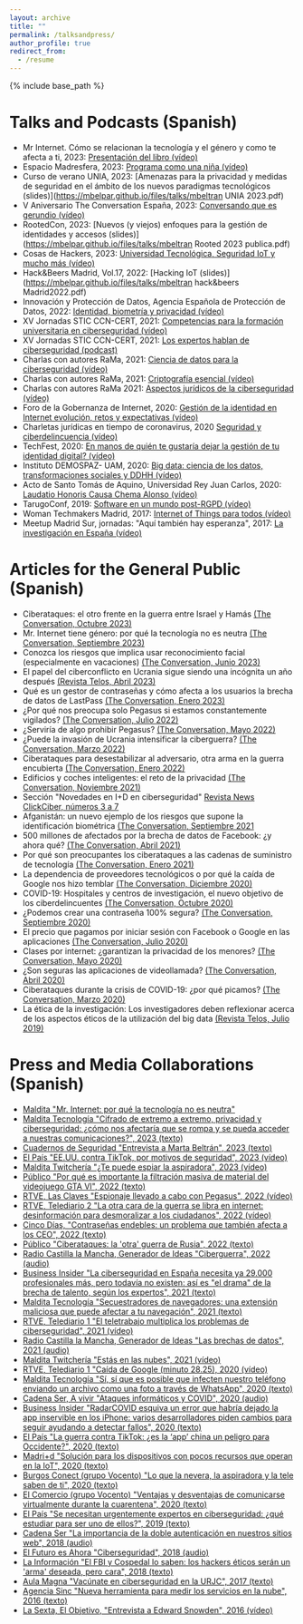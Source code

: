 ```yaml
---
layout: archive
title: ""
permalink: /talksandpress/
author_profile: true
redirect_from:
  - /resume
---
```


{% include base_path %}

Talks and Podcasts (Spanish)
======
- Mr Internet. Cómo se relacionan la tecnología y el género y como te afecta a ti, 2023:  [Presentación del libro (vídeo)](https://www.youtube.com/watch?v=gOZfw7hb7Ek)
- Espacio Madresfera, 2023: [Programa como una niña (vídeo)](https://www.youtube.com/watch?v=2BiHGR4k92c) 
- Curso de verano UNIA, 2023: [Amenazas para la privacidad y medidas de seguridad en el ámbito de los nuevos paradigmas tecnológicos (slides)](https://mbelpar.github.io/files/talks/mbeltran UNIA 2023.pdf)
- V Aniversario The Conversation España, 2023:  [Conversando que es gerundio (vídeo)](https://www.youtube.com/watch?v=yicJi6xqrCA)
- RootedCon, 2023: [Nuevos (y viejos) enfoques para la gestión de identidades y accesos (slides)](https://mbelpar.github.io/files/talks/mbeltran Rooted 2023 publica.pdf)
- Cosas de Hackers, 2023: [Universidad Tecnológica, Seguridad IoT y mucho más (vídeo)](https://www.youtube.com/watch?v=-VKP93MvxfA&t=1218s)
- Hack&Beers Madrid, Vol.17, 2022: [Hacking IoT (slides)](https://mbelpar.github.io/files/talks/mbeltran hack&beers Madrid2022.pdf)
- Innovación y Protección de Datos, Agencia Española de Protección de Datos, 2022: [Identidad, biometría y privacidad (vídeo)](https://www.youtube.com/watch?v=SQPZTem5um4&t=1010s)
- XV Jornadas STIC CCN-CERT, 2021: [Competencias para la formación universitaria en ciberseguridad (vídeo)](https://www.youtube.com/watch?v=mUwwpk_OsMY&list=PLIZWmGs0YDodIdpuubVCF_ivsNrd-VmmT&index=21)
- XV Jornadas STIC CCN-CERT, 2021: [Los expertos hablan de ciberseguridad (podcast)](https://www.youtube.com/watch?v=kjm_nn-fRD0&t=13s)
- Charlas con autores RaMa, 2021: [Ciencia de datos para la ciberseguridad (vídeo)](https://www.youtube.com/watch?v=FV0qG-asz-U&list=PL22MZPfNsT7GHJxPczjsfrs1UkWMymBtI&index=2)
- Charlas con autores RaMa, 2021: [Criptografía esencial (vídeo)](https://www.youtube.com/watch?v=3gW3-PXoWXo&list=PL22MZPfNsT7GHJxPczjsfrs1UkWMymBtI&index=3)
- Charlas con autores RaMa 2021: [Aspectos jurídicos de la ciberseguridad (vídeo)](https://www.youtube.com/watch?v=e9tDS7TNPFg&list=PL22MZPfNsT7GHJxPczjsfrs1UkWMymBtI&index=1)
- Foro de la Gobernanza de Internet, 2020: [Gestión de la identidad en Internet evolución, retos y expectativas (vídeo)](https://www.youtube.com/watch?v=Dhiiqm578CE&list=PLPF_vM881AyuKPzPnfOQ2VhcyVhGhZWhB)
- Charletas jurídicas en tiempo de coronavirus, 2020 [Seguridad y ciberdelincuencia (vídeo)](https://www.youtube.com/watch?v=JedNZ7Ji3Ms&t=12s)
- TechFest, 2020: [En manos de quién te gustaría dejar la gestión de tu identidad digital? (vídeo)](https://www.youtube.com/watch?v=wkmT-mHgV2Q)
- Instituto DEMOSPAZ- UAM, 2020: [Big data: ciencia de los datos, transformaciones sociales y DDHH (vídeo)](https://www.youtube.com/watch?v=uAT4eEny1io&t=961s)
- Acto de Santo Tomás de Aquino, Universidad Rey Juan Carlos, 2020: [Laudatio Honoris Causa Chema Alonso (vídeo)](https://tv.urjc.es/video/5e303819d68b1477738b4fb5)
- TarugoConf, 2019: [Software en un mundo post-RGPD (vídeo)](https://vimeo.com/401845152)
- Woman Techmakers Madrid, 2017: [Internet of Things para todos (vídeo)](https://www.youtube.com/watch?v=Fo1N9gD2qy0&t=2073s) 
- Meetup Madrid Sur, jornadas: "Aquí también hay esperanza", 2017: [La investigación en España (vídeo)](https://www.youtube.com/results?search_query=marta+beltran)


Articles for the General Public (Spanish)
======
- Ciberataques: el otro frente en la guerra entre Israel y Hamás [(The Conversation, Octubre 2023)](https://theconversation.com/ciberataques-el-otro-frente-en-la-guerra-entre-israel-y-hamas-215483)
- Mr. Internet tiene género: por qué la tecnología no es neutra [(The Conversation, Septiembre 2023)](https://theconversation.com/mr-internet-tiene-genero-por-que-la-tecnologia-no-es-neutra-214012)
- Conozca los riesgos que implica usar reconocimiento facial (especialmente en vacaciones) [(The Conversation, Junio 2023)](https://theconversation.com/conozca-los-riesgos-que-implica-usar-reconocimiento-facial-especialmente-en-vacaciones-207764)
- El papel del ciberconflicto en Ucrania sigue siendo una incógnita un año después [(Revista Telos, Abril 2023)](https://telos.fundaciontelefonica.com/el-papel-del-ciberconflicto-en-ucrania-sigue-siendo-una-incognita-un-ano-despues/)
- Qué es un gestor de contraseñas y cómo afecta a los usuarios la brecha de datos de LastPass [(The Conversation, Enero 2023)](https://theconversation.com/que-es-un-gestor-de-contrasenas-y-como-afecta-a-los-usuarios-la-brecha-de-datos-de-lastpass-197582)
- ¿Por qué nos preocupa solo Pegasus si estamos constantemente vigilados? [(The Conversation, Julio 2022)](https://theconversation.com/por-que-nos-preocupa-solo-pegasus-si-estamos-constantemente-vigilados-184872)
- ¿Serviría de algo prohibir Pegasus? [(The Conversation, Mayo 2022)](https://theconversation.com/serviria-de-algo-prohibir-pegasus-182381)
- ¿Puede la invasión de Ucrania intensificar la ciberguerra? [(The Conversation, Marzo 2022)](https://theconversation.com/puede-la-invasion-de-ucrania-intensificar-la-ciberguerra-178366)
- Ciberataques para desestabilizar al adversario, otra arma en la guerra encubierta [(The Conversation, Enero 2022)](https://theconversation.com/ciberataques-para-desestabilizar-al-adversario-otra-arma-en-la-guerra-encubierta-176858)
- Edificios y coches inteligentes: el reto de la privacidad [(The Conversation, Noviembre 2021)](https://theconversation.com/edificios-y-coches-inteligentes-el-reto-de-la-privacidad-172529)
- Sección "Novedades en I+D en ciberseguridad" [Revista News ClickCiber, números 3 a 7](https://clickciber.com/descargas/revista)
- Afganistán: un nuevo ejemplo de los riesgos que supone la identificación biométrica [(The Conversation, Septiembre 2021](https://theconversation.com/afganistan-un-nuevo-ejemplo-de-los-riesgos-que-supone-la-identificacion-biometrica-167562)
- 500 millones de afectados por la brecha de datos de Facebook: ¿y ahora qué? [(The Conversation, Abril 2021)](https://theconversation.com/500-millones-de-afectados-por-la-brecha-de-datos-de-facebook-y-ahora-que-158496)
- Por qué son preocupantes los ciberataques a las cadenas de suministro de tecnología [(The Conversation, Enero 2021)](https://theconversation.com/por-que-son-preocupantes-los-ciberataques-a-las-cadenas-de-suministro-de-tecnologia-153692)
- La dependencia de proveedores tecnológicos o por qué la caída de Google nos hizo temblar [(The Conversation, Diciembre 2020)](https://theconversation.com/la-dependencia-de-proveedores-tecnologicos-o-por-que-la-caida-de-google-nos-hizo-temblar-152142)
- COVID-19: Hospitales y centros de investigación, el nuevo objetivo de los ciberdelincuentes [(The Conversation, Octubre 2020)](https://theconversation.com/covid-19-hospitales-y-centros-de-investigacion-el-nuevo-objetivo-de-los-ciberdelincuentes-147772)
- ¿Podemos crear una contraseña 100% segura? [(The Conversation, Septiembre 2020)](https://theconversation.com/podemos-crear-una-contrasena-100-segura-146944)
- El precio que pagamos por iniciar sesión con Facebook o Google en las aplicaciones [(The Conversation, Julio 2020)](https://theconversation.com/el-precio-que-pagamos-por-iniciar-sesion-con-facebook-o-google-en-las-aplicaciones-141851)
- Clases por internet: ¿garantizan la privacidad de los menores? [(The Conversation, Mayo 2020)](https://theconversation.com/clases-por-internet-garantizan-la-privacidad-de-los-menores-138040)
- ¿Son seguras las aplicaciones de videollamada? [(The Conversation, Abril 2020)](https://theconversation.com/son-seguras-las-aplicaciones-de-videollamada-135864)
- Ciberataques durante la crisis de COVID-19: ¿por qué picamos? [(The Conversation, Marzo 2020)](https://theconversation.com/ciberataques-durante-la-crisis-de-covid-19-por-que-picamos-134814)
- La ética de la investigación: Los investigadores deben reflexionar acerca de los aspectos éticos de la utilización 
del big data [(Revista Telos, Julio 2019)](https://telos.fundaciontelefonica.com/telos-111-regulacion-marta-beltran-la-etica-de-la-investigacion-tratamiento-masivo-datos/)

Press and Media Collaborations (Spanish)
======
- [Maldita "Mr. Internet: por qué la tecnología no es neutra"](https://www.youtube.com/watch?v=lSJldBdsBqY)
- [Maldita Tecnología "Cifrado de extremo a extremo, privacidad y ciberseguridad: ¿cómo nos afectaría que se rompa y se pueda acceder a nuestras comunicaciones?", 2023 (texto)](https://maldita.es/malditatecnologia/20230601/cifrado-extremo-extremo-consecuencias-privacidad-ciberseguridad/)
- [Cuadernos de Seguridad "Entrevista a Marta Beltrán", 2023 (texto)](https://cuadernosdeseguridad.com/2023/05/entrevista-marta-beltran-pardo/)
- [El País "EE.UU. contra TikTok, por motivos de seguridad", 2023 (vídeo)](https://www.youtube.com/watch?v=KiIN1nSPp8U)
- [Maldita Twitchería "¿Te puede espiar la aspiradora", 2023 (vídeo)](https://www.youtube.com/watch?v=XBtIOs1PyPg)
- [Público "Por qué es importante la filtración masiva de material del videojuego GTA VI", 2022 (texto)](https://www.publico.es/culturas/importante-filtracion-masiva-material-videojuego-gta-vi.html)
- [RTVE, Las Claves "Espionaje llevado a cabo con Pegasus", 2022 (vídeo)](https://www.rtve.es/play/videos/las-claves-del-siglo-xxi/programa-15/6530349/)
- [RTVE, Telediario 2 "La otra cara de la guerra se libra en internet: desinformación para desmoralizar a los ciudadanos", 2022 (vídeo)](https://www.rtve.es/play/videos/telediario-2/la-otra-cara-de-la-guerra-se-libra-en-internet-desinformacion-para-desmoralizar-a-los-ciudadanos/6393207/)
- [Cinco Días, "Contraseñas endebles: un problema que también afecta a los CEO", 2022 (texto)](https://cincodias.elpais.com/cincodias/2022/05/24/companias/1653402815_384606.html)
- [Público "Ciberataques: la 'otra' guerra de Rusia", 2022 (texto)](https://www.publico.es/internacional/ciberataques-guerra-rusia.html)
- [Radio Castilla la Mancha, Generador de Ideas "Ciberguerra", 2022 (audio)](https://www.youtube.com/watch?v=9DwMVPCRhy4)
- [Business Insider "La ciberseguridad en España necesita ya 29.000 profesionales más, pero todavía no existen: así es "el drama" de la brecha de talento, según los expertos", 2021 (texto)](https://www.businessinsider.es/espana-necesita-30000-trabajadores-ciberseguridad-835315)
- [Maldita Tecnología "Secuestradores de navegadores: una extensión maliciosa que puede afectar a tu navegación", 2021 (texto)](https://maldita.es/malditatecnologia/20211112/secuestradores-navegadores/)
- [RTVE, Telediario 1 "El teletrabajo multiplica los problemas de ciberseguridad", 2021 (vídeo)](https://www.rtve.es/play/videos/telediario/teletrabajo-multiplica-problemas-seguridad/5775163/)
- [Radio Castilla la Mancha, Generador de Ideas "Las brechas de datos", 2021 (audio)](https://www.youtube.com/watch?v=CivaMmvmnIg)
- [Maldita Twitchería "Estás en las nubes", 2021 (vídeo)](https://www.youtube.com/watch?v=7Vuug6guEDk)
- [RTVE, Telediario 1 "Caída de Google (minuto 28.25), 2020 (vídeo)](https://www.rtve.es/play/videos/telediario/15-horas-28-12-20/5747566/)
- [Maldita Tecnología "Sí, sí que es posible que infecten nuestro teléfono enviando un archivo como una foto a través de WhatsApp", 2020 (texto)](https://maldita.es/malditatecnologia/20201029/si-es-posible-infectar-telefono-enviando-archivo-foto-whatsapp//)
- [Cadena Ser, A vivir "Ataques informáticos y COVID", 2020 (audio)](https://play.cadenaser.com/audio/1603017430_577304/)
- [Business Insider "RadarCOVID esquiva un error que habría dejado la app inservible en los iPhone: varios desarrolladores piden cambios para seguir ayudando a detectar fallos", 2020 (texto)](https://www.businessinsider.es/radarcovid-esquiva-error-fatal-app-gracias-voluntarios-718679)	
- [El País "La guerra contra TikTok: ¿es la ‘app’ china un peligro para Occidente?", 2020 (texto)](https://elpais.com/tecnologia/2020-08-02/la-guerra-contra-tiktok-es-la-app-un-peligro-para-occidente.html)
- [Madri+d "Solución para los dispositivos con pocos recursos que operan en la IoT", 2020 (texto)](https://www.madrimasd.org/notiweb/noticias/solucion-los-dispositivos-pocos-recursos-que-operan-en-iot)
- [Burgos Conect (grupo Vocento) "Lo que la nevera, la aspiradora y la tele saben de ti", 2020 (texto)](https://www.burgosconecta.es/vivir/electrodomesticos-espias-informacion-personal-20200215121410-ntrc.html)
- [El Comercio (grupo Vocento) "Ventajas y desventajas de comunicarse virtualmente durante la cuarentena", 2020 (texto)](https://www.elcomercio.es/vivir/tecnologia/ventajas-desventajas-comunicarse-virtualmente-cuarentena-20200324143557-ntrc.html)
- [El País "Se necesitan urgentemente expertos en ciberseguridad: ¿qué estudiar para ser uno de ellos?", 2019 (texto)](https://elpais.com/economia/2019/01/14/actualidad/1547486152_048652.html)
- [Cadena Ser "La importancia de la doble autenticación en nuestros sitios web", 2018 (audio)](https://cadenaser.com/emisora/2018/01/18/ser_madrid_sur/1516278302_775188.html)
- [El Futuro es Ahora "Ciberseguridad", 2018 (audio)](https://www.youtube.com/watch?v=86ZnbG9FE7M)
- [La Información "El FBI y Cospedal lo saben: los hackers éticos serán un 'arma' deseada, pero cara", 2018 (texto)](https://www.lainformacion.com/espana/el-fbi-y-cospedal-lo-saben-los-hackers-eticos-seran-un-arma-deseada-pero-cara/6343729/)
- [Aula Magna "Vacúnate en ciberseguridad en la URJC", 2017 (texto)](https://www.aulamagna.com.es/vacunate-ciberseguridad-la-urjc/)
- [Agencia Sinc "Nueva herramienta para medir los servicios en la nube", 2016 (texto)](https://www.agenciasinc.es/Noticias/Nueva-herramienta-para-medir-los-servicios-en-la-nube)
- [La Sexta, El Objetivo, "Entrevista a Edward Snowden", 2016 (vídeo)](https://www.lasexta.com/programas/el-objetivo/noticias/entrevista-completa-edward-snowden-objetivo-version-extendida_20160313572398a04beb28d446ffed10.html)
